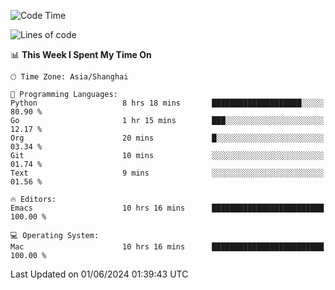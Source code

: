 <!--START_SECTION:waka-->
![Code Time](http://img.shields.io/badge/Code%20Time-1%2C980%20hrs%2027%20mins-blue)

![Lines of code](https://img.shields.io/badge/From%20Hello%20World%20I%27ve%20Written-308.1%20thousand%20lines%20of%20code-blue)

📊 **This Week I Spent My Time On** 

```text
🕑︎ Time Zone: Asia/Shanghai

💬 Programming Languages: 
Python                   8 hrs 18 mins       ████████████████████░░░░░   80.90 % 
Go                       1 hr 15 mins        ███░░░░░░░░░░░░░░░░░░░░░░   12.17 % 
Org                      20 mins             █░░░░░░░░░░░░░░░░░░░░░░░░   03.34 % 
Git                      10 mins             ░░░░░░░░░░░░░░░░░░░░░░░░░   01.74 % 
Text                     9 mins              ░░░░░░░░░░░░░░░░░░░░░░░░░   01.56 % 

🔥 Editors: 
Emacs                    10 hrs 16 mins      █████████████████████████   100.00 % 

💻 Operating System: 
Mac                      10 hrs 16 mins      █████████████████████████   100.00 % 
```


 Last Updated on 01/06/2024 01:39:43 UTC
<!--END_SECTION:waka-->
